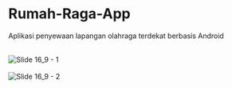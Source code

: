 # Rumah-Raga-App
Aplikasi penyewaan lapangan olahraga terdekat berbasis Android
<br><br>

![Slide 16_9 - 1](https://github.com/KEVINGILBERTTODING/Rumah-Raga-App/assets/79959818/113f4869-ec6a-41ef-94a5-7c98372a8b90)
<br><br>
![Slide 16_9 - 2](https://github.com/KEVINGILBERTTODING/Rumah-Raga-App/assets/79959818/25fb3e87-be07-4087-a436-6af3da2f7a9a)
